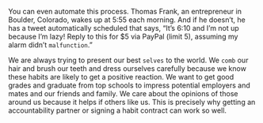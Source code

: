 You can even automate this process. Thomas Frank, an
entrepreneur in Boulder, Colorado, wakes up at 5:55 each morning.
And if he doesn’t, he has a tweet automatically scheduled that says,
“It’s 6:10 and I’m not up because I’m lazy! Reply to this for $5 via
PayPal (limit 5), assuming my alarm didn’t `malfunction`.”

We are always trying to present our best `selves` to the world. We
`comb` our hair and brush our teeth and dress ourselves carefully
because we know these habits are likely to get a positive reaction. We
want to get good grades and graduate from top schools to impress
potential employers and mates and our friends and family. We care
about the opinions of those around us because it helps if others like us.
This is precisely why getting an accountability partner or signing a
habit contract can work so well.